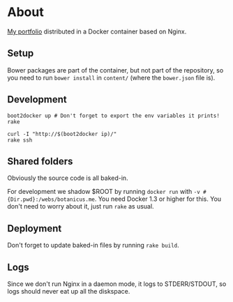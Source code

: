 # About

[My portfolio](http://botanicus.me) distributed in a Docker container based on Nginx.

## Setup

Bower packages are part of the container, but not part of the repository, so you need to run `bower install` in `content/` (where the `bower.json` file is).

## Development

```
boot2docker up # Don't forget to export the env variables it prints!
rake

curl -I "http://$(boot2docker ip)/"
rake ssh
```

## Shared folders

Obviously the source code is all baked-in.

For development we shadow $ROOT by running `docker run` with `-v #{Dir.pwd}:/webs/botanicus.me`. You need Docker 1.3 or higher for this. You don't need to worry about it, just run `rake` as usual.

## Deployment

Don't forget to update baked-in files by running `rake build`.

## Logs

Since we don't run Nginx in a daemon mode, it logs to STDERR/STDOUT, so logs should never eat up all the diskspace.
